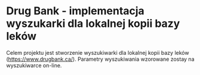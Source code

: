 # Drug Bank - implementacja wyszukarki dla lokalnej kopii bazy leków


Celem projektu jest stworzenie wyszukiwarki dla lokalnej kopii bazy leków (https://www.drugbank.ca/).
Parametry wyszukiwania wzorowane zostay na wyszukiwarce on-line.